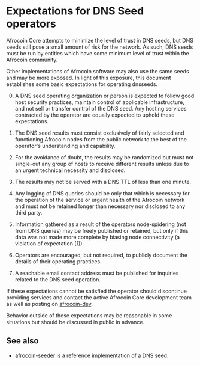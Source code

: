 Expectations for DNS Seed operators
====================================

Afrocoin Core attempts to minimize the level of trust in DNS seeds,
but DNS seeds still pose a small amount of risk for the network.
As such, DNS seeds must be run by entities which have some minimum
level of trust within the Afrocoin community.

Other implementations of Afrocoin software may also use the same
seeds and may be more exposed. In light of this exposure, this
document establishes some basic expectations for operating dnsseeds.

0. A DNS seed operating organization or person is expected to follow good
host security practices, maintain control of applicable infrastructure,
and not sell or transfer control of the DNS seed. Any hosting services
contracted by the operator are equally expected to uphold these expectations.

1. The DNS seed results must consist exclusively of fairly selected and
functioning Afrocoin nodes from the public network to the best of the
operator's understanding and capability.

2. For the avoidance of doubt, the results may be randomized but must not
single-out any group of hosts to receive different results unless due to an
urgent technical necessity and disclosed.

3. The results may not be served with a DNS TTL of less than one minute.

4. Any logging of DNS queries should be only that which is necessary
for the operation of the service or urgent health of the Afrocoin
network and must not be retained longer than necessary nor disclosed
to any third party.

5. Information gathered as a result of the operators node-spidering
(not from DNS queries) may be freely published or retained, but only
if this data was not made more complete by biasing node connectivity
(a violation of expectation (1)).

6. Operators are encouraged, but not required, to publicly document the
details of their operating practices.

7. A reachable email contact address must be published for inquiries
related to the DNS seed operation.

If these expectations cannot be satisfied the operator should
discontinue providing services and contact the active Afrocoin
Core development team as well as posting on
[afrocoin-dev](https://groups.google.com/g/afrocoindev).

Behavior outside of these expectations may be reasonable in some
situations but should be discussed in public in advance.

See also
----------
- [afrocoin-seeder](https://github.com/sipa/afrocoin-seeder) is a reference implementation of a DNS seed.

